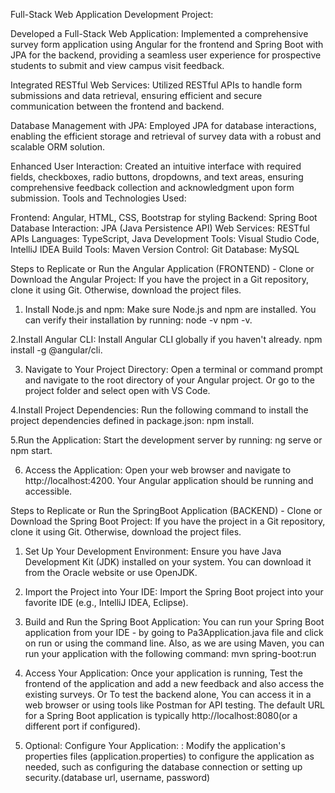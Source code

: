 Full-Stack Web Application Development Project:

Developed a Full-Stack Web Application: Implemented a comprehensive survey form application using Angular for the frontend and Spring Boot with JPA for the backend, providing a seamless user experience for prospective students to submit and view campus visit feedback.

Integrated RESTful Web Services: Utilized RESTful APIs to handle form submissions and data retrieval, ensuring efficient and secure communication between the frontend and backend.

Database Management with JPA: Employed JPA for database interactions, enabling the efficient storage and retrieval of survey data with a robust and scalable ORM solution.

Enhanced User Interaction: Created an intuitive interface with required fields, checkboxes, radio buttons, dropdowns, and text areas, ensuring comprehensive feedback collection and acknowledgment upon form submission.
Tools and Technologies Used:

Frontend: Angular, HTML, CSS, Bootstrap for styling
Backend: Spring Boot
Database Interaction: JPA (Java Persistence API)
Web Services: RESTful APIs
Languages: TypeScript, Java
Development Tools: Visual Studio Code, IntelliJ IDEA
Build Tools: Maven
Version Control: Git
Database: MySQL

Steps to Replicate or Run the Angular Application (FRONTEND) -
Clone or Download the Angular Project: If you have the project in a Git repository, clone it using Git. Otherwise, download the project files.

1. Install Node.js and npm: Make sure Node.js and npm are installed. You can verify their installation by running:
node -v
npm -v.

2.Install Angular CLI: Install Angular CLI globally if you haven't already.
npm install -g @angular/cli.

3. Navigate to Your Project Directory: Open a terminal or command prompt and navigate to the root directory of your Angular project. Or go to the project folder and select open with VS Code.

4.Install Project Dependencies: Run the following command to install the project dependencies defined in package.json:
npm install.

5.Run the Application: Start the development server by running:
ng serve or npm start.

6. Access the Application: Open your web browser and navigate to http://localhost:4200. Your Angular application should be running and accessible.

Steps to Replicate or Run the SpringBoot Application (BACKEND) -
Clone or Download the Spring Boot Project: If you have the project in a Git repository, clone it using Git. Otherwise, download the project files.

1. Set Up Your Development Environment: Ensure you have Java Development Kit (JDK) installed on your system. You can download it from the Oracle website or use OpenJDK.

2. Import the Project into Your IDE: Import the Spring Boot project into your favorite IDE (e.g., IntelliJ IDEA, Eclipse).
   
3. Build and Run the Spring Boot Application: You can run your Spring Boot application from your IDE - by going to Pa3Application.java file and click on run or using the command line. Also, as we are using Maven, you can run your application with the following command:
mvn spring-boot:run

4. Access Your Application: Once your application is running, Test the frontend of the application and add a new feedback and also access the existing surveys. Or To test the backend alone, You can access it in a web browser or using tools like Postman for API testing. The default URL for a Spring Boot application is typically http://localhost:8080(or a different port if configured).

5. Optional: Configure Your Application: : Modify the application's properties files (application.properties) to configure the application as needed, such as configuring the database connection or setting up security.(database url, username, password)
